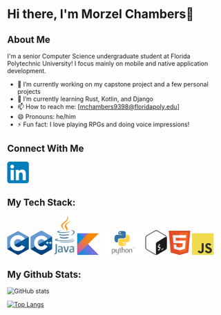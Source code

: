 # Hi there, I'm Morzel Chambers👋

## About Me
I'm a senior Computer Science undergraduate student at Florida Polytechnic University! I focus mainly on mobile and native application development.
- 🔭 I’m currently working on my capstone project and a few personal projects
- 🌱 I’m currently learning Rust, Kotlin, and Django
- 📫 How to reach me: [mchambers9398@floridapoly.edu]
- 😄 Pronouns: he/him
- ⚡ Fun fact: I love playing RPGs and doing voice impressions!

## Connect With Me
<a href="https://www.linkedin.com/in/morzel-chambers-39a847225" target="_blank" rel="noreferrer noopener"><img src="/social-icons/linkedin.png" width=50px></a>
## My Tech Stack:
<a href="https://cprogramming.com/" target="_blank" rel="noreferrer noopener"><img src="/tech-icons/c.png" width=50px></a> <img src="/tech-icons/cpp.png" width=50px> <img src="tech-icons/java.png" width=50px> <img src="/tech-icons/kotlin.png" width=50px> <img src="/tech-icons/python.png" width=100px> <img src="/tech-icons/bash.png" width=50px> <img src="/tech-icons/html.png" width=50px> <img src="/tech-icons/javascript.png" width=50px>
## My Github Stats:
![GitHub stats](https://github-readme-stats.vercel.app/api?username=KingCyb0rg&show_icons=true&theme=dracula)

[![Top Langs](https://github-readme-stats.vercel.app/api/top-langs/?username=KingCyb0rg&theme=dracula)](https://github.com/anuraghazra/github-readme-stats)
